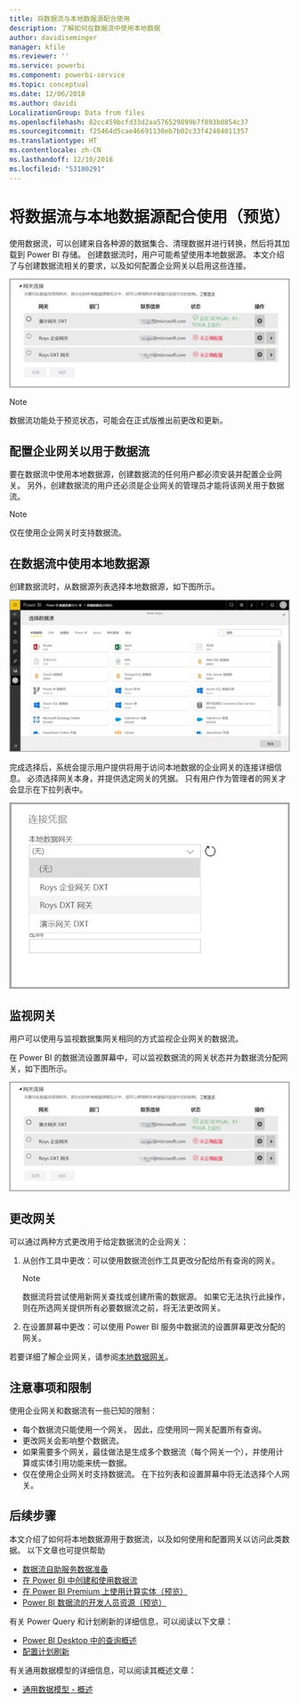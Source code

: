 ```yaml
---
title: 将数据流与本地数据源配合使用
description: 了解如何在数据流中使用本地数据
author: davidiseminger
manager: kfile
ms.reviewer: ''
ms.service: powerbi
ms.component: powerbi-service
ms.topic: conceptual
ms.date: 12/06/2018
ms.author: davidi
LocalizationGroup: Data from files
ms.openlocfilehash: 82cc459bcfd33d2aa576529899b7f893b0854c37
ms.sourcegitcommit: f25464d5cae46691130eb7b02c33f42404011357
ms.translationtype: HT
ms.contentlocale: zh-CN
ms.lasthandoff: 12/10/2018
ms.locfileid: "53180291"
---
```

# <a name="using-dataflows-with-on-premises-data-sources-preview"></a>将数据流与本地数据源配合使用（预览）

使用数据流，可以创建来自各种源的数据集合、清理数据并进行转换，然后将其加载到 Power BI 存储。 创建数据流时，用户可能希望使用本地数据源。 本文介绍了与创建数据流相关的要求，以及如何配置企业网关以启用这些连接。

![数据流和网关](media/service-dataflows-onpremises-gateways/onpremises-gateways_01.png)

> [!NOTE]
> 数据流功能处于预览状态，可能会在正式版推出前更改和更新。
 
## <a name="configuring-an-enterprise-gateway-for-use-with-dataflows"></a>配置企业网关以用于数据流

要在数据流中使用本地数据源，创建数据流的任何用户都必须安装并配置企业网关。 另外，创建数据流的用户还必须是企业网关的管理员才能将该网关用于数据流。

> [!NOTE]
> 仅在使用企业网关时支持数据流。

## <a name="using-an-on-premises-data-source-in-a-dataflow"></a>在数据流中使用本地数据源

创建数据流时，从数据源列表选择本地数据源，如下图所示。

![选择本地数据源](media/service-dataflows-onpremises-gateways/onpremises-gateways_02a.png)

完成选择后，系统会提示用户提供将用于访问本地数据的企业网关的连接详细信息。 必须选择网关本身，并提供选定网关的凭据。 只有用户作为管理者的网关才会显示在下拉列表中。

![提供连接详细信息](media/service-dataflows-onpremises-gateways/onpremises-gateways_03.png)

## <a name="monitoring-your-gateway"></a>监视网关

用户可以使用与监视数据集网关相同的方式监视企业网关的数据流。

在 Power BI 的数据流设置屏幕中，可以监视数据流的网关状态并为数据流分配网关，如下图所示。

![监视网关](media/service-dataflows-onpremises-gateways/onpremises-gateways_01.png)

## <a name="changing-a-gateway"></a>更改网关

可以通过两种方式更改用于给定数据流的企业网关：

1. 从创作工具中更改：可以使用数据流创作工具更改分配给所有查询的网关。

    > [!NOTE]
    > 数据流将尝试使用新网关查找或创建所需的数据源。 如果它无法执行此操作，则在所选网关提供所有必要数据流之前，将无法更改网关。

2. 在设置屏幕中更改：可以使用 Power BI 服务中数据流的设置屏幕更改分配的网关。

若要详细了解企业网关，请参阅[本地数据网关](service-gateway-onprem.md)。

## <a name="considerations-and-limitations"></a>注意事项和限制

使用企业网关和数据流有一些已知的限制：

* 每个数据流只能使用一个网关。 因此，应使用同一网关配置所有查询。
* 更改网关会影响整个数据流。
* 如果需要多个网关，最佳做法是生成多个数据流（每个网关一个），并使用计算或实体引用功能来统一数据。
* 仅在使用企业网关时支持数据流。 在下拉列表和设置屏幕中将无法选择个人网关。


## <a name="next-steps"></a>后续步骤

本文介绍了如何将本地数据源用于数据流，以及如何使用和配置网关以访问此类数据。 以下文章也可提供帮助

* [数据流自助服务数据准备](service-dataflows-overview.md)
* [在 Power BI 中创建和使用数据流](service-dataflows-create-use.md)
* [在 Power BI Premium 上使用计算实体（预览）](service-dataflows-computed-entities-premium.md)
* [Power BI 数据流的开发人员资源（预览）](service-dataflows-developer-resources.md)

有关 Power Query 和计划刷新的详细信息，可以阅读以下文章：
* [Power BI Desktop 中的查询概述](desktop-query-overview.md)
* [配置计划刷新](refresh-scheduled-refresh.md)

有关通用数据模型的详细信息，可以阅读其概述文章：
* [通用数据模型 - 概述](https://docs.microsoft.com/powerapps/common-data-model/overview)

